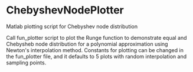 # ChebyshevNodePlotter
Matlab plotting script for Chebyshev node distribution

Call fun_plotter script to plot the Runge function to demonstrate equal and Chebysheb node distribution for a polynomial approximation using Newton's interpolation method. Constants for plotting can be changed in the fun_plotter file, and it defaults to 5 plots with random interpolation and sampling points.
